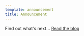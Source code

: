 ```yaml
---
template: announcement
title: Announcement
---
```

Find out what's next... <a href="https://blog.threshold.network/" target="_blank" rel="noopener noreferrer">Read the blog</a>